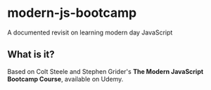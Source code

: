 # modern-js-bootcamp

A documented revisit on learning modern day JavaScript

## What is it?

Based on Colt Steele and Stephen Grider's <b>The Modern JavaScript Bootcamp Course</b>, available on Udemy.
